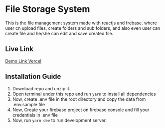 # File Storage System

This is the file management system made with reactjs and frebase. where user cn upload files, create folders and sub folders, and also even user can create file and he/she can edit and save created file.

## Live Link

<a href="https://react-firebase-file-management-system.vercel.app/">Demo Link Vercel</a> 

## Installation Guide

1. Download repo and unzip it.
2. Open terminal under this repo and run `yarn` to install all dependencies
3. Now, create .env file in the root directory and copy the data from .env.sample file
4. Now, Create your firebase project on firebase console and fill your credentials in .env file
5. Now, run `yarn dev` to run development server.

